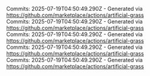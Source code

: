 Commits: 2025-07-19T04:50:49.290Z - Generated via https://github.com/marketplace/actions/artificial-grass
<br>
Commits: 2025-07-19T04:50:49.290Z - Generated via https://github.com/marketplace/actions/artificial-grass
<br>
Commits: 2025-07-19T04:50:49.290Z - Generated via https://github.com/marketplace/actions/artificial-grass
<br>
Commits: 2025-07-19T04:50:49.290Z - Generated via https://github.com/marketplace/actions/artificial-grass
<br>
Commits: 2025-07-19T04:50:49.290Z - Generated via https://github.com/marketplace/actions/artificial-grass
<br>
